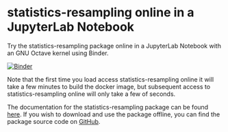 # statistics-resampling online in a JupyterLab Notebook

Try the statistics-resampling package online in a JupyterLab Notebook with an GNU Octave kernel using Binder. 

[![Binder](https://mybinder.org/badge.svg)](https://mybinder.org/v2/gh/acpennlab/statistics-resampling-online/master?labpath=statistics-resampling.ipynb)

Note that the first time you load access statistics-resampling online it will take a few minutes to build the docker image, but subsequent access to statistics-resampling online will only take a few of seconds.

The documentation for the statistics-resampling package can be found [here](https://gnu-octave.github.io/statistics-resampling/index.html). If you wish to download and use the package offline, you can find the package source code on [GitHub](https://github.com/gnu-octave/statistics-resampling/).
